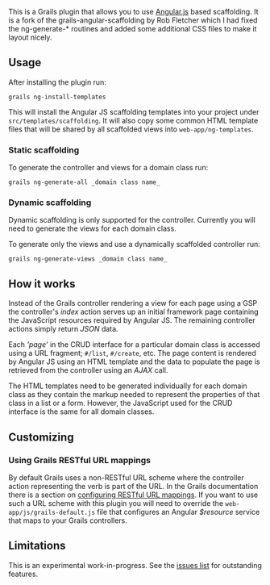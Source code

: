 This is a Grails plugin that allows you to use [Angular.js](http://angularjs.org/) based scaffolding.
It is a fork of the grails-angular-scaffolding by Rob Fletcher which I had fixed the ng-generate-*
routines and added some additional CSS files to make it layout nicely.

## Usage

After installing the plugin run:

	grails ng-install-templates

This will install the Angular JS scaffolding templates into your project under `src/templates/scaffolding`. It will also copy some common HTML template files that will be shared by all scaffolded views into `web-app/ng-templates`.

### Static scaffolding

To generate the controller and views for a domain class run:

	grails ng-generate-all _domain class name_

### Dynamic scaffolding

Dynamic scaffolding is only supported for the controller. Currently you will need to generate the views for each domain class.

To generate only the views and use a dynamically scaffolded controller run:

	grails ng-generate-views _domain class name_

## How it works

Instead of the Grails controller rendering a view for each page using a GSP the controller's _index_ action serves up an initial framework page containing the JavaScript resources required by Angular JS. The remaining controller actions simply return _JSON_ data.

Each _'page'_ in the CRUD interface for a particular domain class is accessed using a URL fragment; `#/list`, `#/create`, etc. The page content is rendered by Angular JS using an HTML template and the data to populate the page is retrieved from the controller using an _AJAX_ call.

The HTML templates need to be generated individually for each domain class as they contain the markup needed to represent the properties of that class in a list or a form. However, the JavaScript used for the CRUD interface is the same for all domain classes.

## Customizing

### Using Grails RESTful URL mappings

By default Grails uses a non-RESTful URL scheme where the controller action representing the verb is part of the URL. In the Grails documentation there is a section on [configuring RESTful URL mappings](http://grails.org/doc/latest/guide/theWebLayer.html#mappingHTTP). If you want to use such a URL scheme with this plugin you will need to override the `web-app/js/grails-default.js` file that configures an Angular _$resource_ service that maps to your Grails controllers.

## Limitations

This is an experimental work-in-progress. See the [issues list](https://github.com/robfletcher/grails-angular-scaffolding/issues) for outstanding features.

